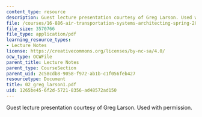 ```yaml
---
content_type: resource
description: Guest lecture presentation courtesy of Greg Larson. Used with permission.
file: /courses/16-886-air-transportation-systems-architecting-spring-2004/1265be456f2d57218356ad48572ad150_02_greg_larson1.pdf
file_size: 3570766
file_type: application/pdf
learning_resource_types:
- Lecture Notes
license: https://creativecommons.org/licenses/by-nc-sa/4.0/
ocw_type: OCWFile
parent_title: Lecture Notes
parent_type: CourseSection
parent_uid: 2c58cdb8-9058-f972-ab1b-c1f056feb427
resourcetype: Document
title: 02_greg_larson1.pdf
uid: 1265be45-6f2d-5721-8356-ad48572ad150
---
```

Guest lecture presentation courtesy of Greg Larson. Used with permission.